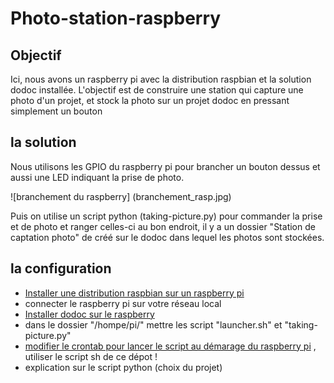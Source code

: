 # Photo-station-raspberry


## Objectif

Ici, nous avons un raspberry pi avec la distribution raspbian et la solution dodoc installée.
L'objectif est de construire une station qui capture une photo d'un projet, et stock la photo sur un projet dodoc en pressant simplement un bouton

## la solution

Nous utilisons les GPIO du raspberry pi pour brancher un bouton dessus et aussi une LED indiquant la prise de photo.

![branchement du raspberry] (branchement_rasp.jpg)

Puis on utilise un script python (taking-picture.py) pour commander la prise et de photo et ranger celles-ci au bon endroit, il y a un dossier "Station de captation photo" de créé sur le dodoc dans lequel les photos sont stockées.

## la configuration

* [Installer une distribution raspbian sur un raspberry pi](https://www.raspberrypi-france.fr/guide/installer-raspbian-raspberry-pi/)
* connecter le raspberry pi sur votre réseau local
* [Installer dodoc sur le raspberry](https://latelier-des-chercheurs.fr/docs/manuel-dodoc)
* dans le dossier "/hompe/pi/" mettre les script "launcher.sh" et "taking-picture.py"
*  [modifier le crontab pour lancer le script au démarage du raspberry pi](https://www.instructables.com/Raspberry-Pi-Launch-Python-script-on-startup/) , utiliser le script sh de ce dépot !
* explication sur le script python (choix du projet)

